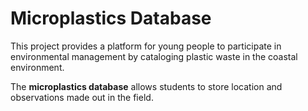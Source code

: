 # **Microplastics Database** #


This project provides a platform for young people to participate in environmental management by cataloging plastic waste in the coastal environment.

The **microplastics database** allows students to store location and observations made out in the field.
